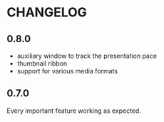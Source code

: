 # CHANGELOG

## 0.8.0
* auxiliary window to track the presentation pace
* thumbnail ribbon
* support for various media formats

## 0.7.0
Every important feature working as expected.